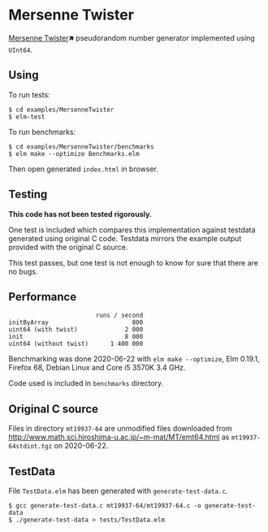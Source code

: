 # Mersenne Twister

[Mersenne Twister](https://en.wikipedia.org/wiki/Mersenne_Twister)🢅
pseudorandom number generator implemented using `UInt64`.

## Using

To run tests:
```text
$ cd examples/MersenneTwister
$ elm-test
```

To run benchmarks:
```text
$ cd examples/MersenneTwister/benchmarks
$ elm make --optimize Benchmarks.elm
```
Then open generated `index.html` in browser.

## Testing

**This code has not been tested rigorously.**

One test is included which compares this implementation
against testdata generated using original C code.
Testdata mirrors the example output provided with the original C source.

This test passes, but one test is not enough to know for sure that there are no bugs.

## Performance

```text
                        runs / second
initByArray                       800
uint64 (with twist)             2 000
init                            8 000
uint64 (without twist)      1 400 000
```
Benchmarking was done 2020-06-22 with `elm make --optimize`,
Elm 0.19.1, Firefox 68, Debian Linux and Core i5 3570K 3.4 GHz.

Code used is included in `benchmarks` directory.

## Original C source

Files in directory `mt19937-64` are unmodified files downloaded from
http://www.math.sci.hiroshima-u.ac.jp/~m-mat/MT/emt64.html as `mt19937-64stdint.tgz` on 2020-06-22.

## TestData

File `TestData.elm` has been generated with `generate-test-data.c`.

```text
$ gcc generate-test-data.c mt19937-64/mt19937-64.c -o generate-test-data
$ ./generate-test-data > tests/TestData.elm
```
